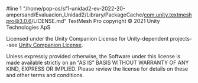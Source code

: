 #line 1 "/home/pop-os/sf1-unidad2-ev-2022-20-ampersand/Evaluacion_Unidad2/Library/PackageCache/com.unity.textmeshpro@3.0.6/LICENSE.md"
TextMesh Pro copyright © 2021 Unity Technologies ApS

Licensed under the Unity Companion License for Unity-dependent projects--see [Unity Companion License](http://www.unity3d.com/legal/licenses/Unity_Companion_License). 

Unless expressly provided otherwise, the Software under this license is made available strictly on an “AS IS” BASIS WITHOUT WARRANTY OF ANY KIND, EXPRESS OR IMPLIED. Please review the license for details on these and other terms and conditions.